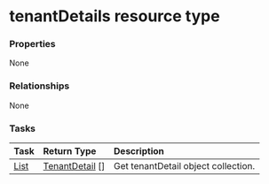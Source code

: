 # tenantDetails resource type



### Properties
None

### Relationships
None


### Tasks

| Task		   | Return Type	|Description|
|:---------------|:--------|:----------|
|[List](../api/tenantdetail_list.md) | [TenantDetail](tenantdetail.md) [] |Get tenantDetail object collection. |

<!-- uuid: 5116a852-0c77-4a6b-802e-82328bce9bc4
2015-10-09 18:12:09 UTC -->